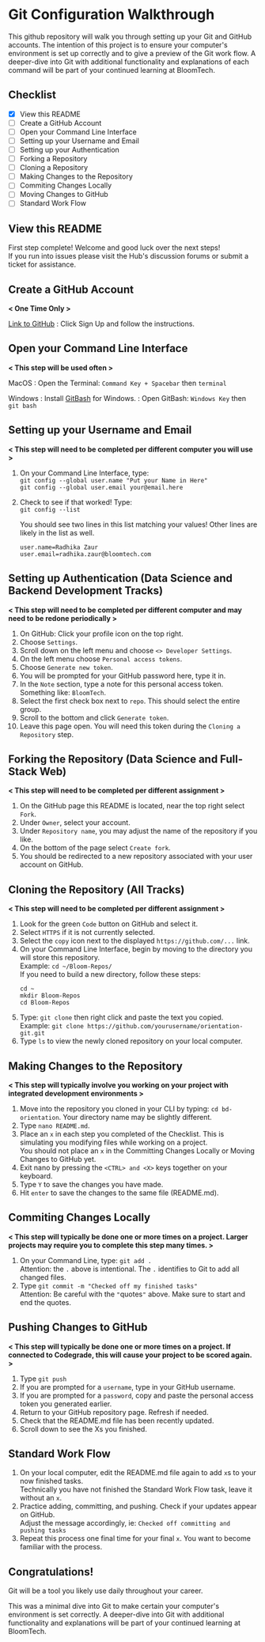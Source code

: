 # Git Configuration Walkthrough

This github repository will walk you through setting up your Git and GitHub accounts. The intention of this project is to ensure your computer's environment is set up correctly and to give a preview of the Git work flow.  A deeper-dive into Git with additional functionality and explanations of each command will be part of your continued learning at BloomTech.

## Checklist

- [x] View this README  
- [ ] Create a GitHub Account  
- [ ] Open your Command Line Interface  
- [ ] Setting up your Username and Email  
- [ ] Setting up your Authentication  
- [ ] Forking a Repository  
- [ ] Cloning a Repository  
- [ ] Making Changes to the Repository  
- [ ] Commiting Changes Locally  
- [ ] Moving Changes to GitHub   
- [ ] Standard Work Flow

## View this README
First step complete! Welcome and good luck over the next steps!  
If you run into issues please visit the Hub's discussion forums or submit a ticket for assistance.

## Create a GitHub Account
**< One Time Only >**

[Link to GitHub](https://github.com/)
: Click Sign Up and follow the instructions.

## Open your Command Line Interface
**< This step will be used often >**

MacOS
: Open the Terminal: `Command Key + Spacebar` then `terminal`

Windows
: Install [GitBash](https://git-scm.com/downloads) for Windows.
: Open GitBash: `Windows Key` then `git bash`


## Setting up your Username and Email
**< This step will need to be completed per different computer you will use >**
1. On your Command Line Interface, type:  
    `git config --global user.name "Put your Name in Here"`  
    `git config --global user.email your@email.here`

2. Check to see if that worked! Type:  
    `git config --list`
    
    You should see two lines in this list matching your values! Other lines are likely in the list as well.
    ```
    user.name=Radhika Zaur
    user.email=radhika.zaur@bloomtech.com
    ```

## Setting up Authentication (Data Science and Backend Development Tracks)
**< This step will need to be completed per different computer and may need to be redone periodically >**
1. On GitHub: Click your profile icon on the top right.
2. Choose `Settings`.
3. Scroll down on the left menu and choose `<> Developer Settings`.
4. On the left menu choose `Personal access tokens`.
5. Choose `Generate new token`.
6. You will be prompted for your GitHub password here, type it in.
7. In the `Note` section, type a note for this personal access token. Something like: `BloomTech`.
8. Select the first check box next to `repo`. This should select the entire group.
9. Scroll to the bottom and click `Generate token`.
10. Leave this page open. You will need this token during the `Cloning a Repository` step.

## Forking the Repository (Data Science and Full-Stack Web)
**< This step will need to be completed per different assignment >**
1. On the GitHub page this README is located, near the top right select `Fork`.
2. Under `Owner`, select your account.
3. Under `Repository name`, you may adjust the name of the repository if you like.
4. On the bottom of the page select `Create fork`.
5. You should be redirected to a new repository associated with your user account on GitHub.

## Cloning the Repository (All Tracks)
**< This step will need to be completed per different assignment >**
1. Look for the green `Code` button on GitHub and select it.
2. Select `HTTPS` if it is not currently selected.
3. Select the `copy` icon next to the displayed `https://github.com/...` link.
4. On your Command Line Interface, begin by moving to the directory you will store this repository.  
    Example: `cd ~/Bloom-Repos/`  
    If you need to build a new directory, follow these steps:  
    ``` 
    cd ~
    mkdir Bloom-Repos
    cd Bloom-Repos
    ```
5. Type: `git clone` then right click and paste the text you copied.  
    Example: `git clone https://github.com/yourusername/orientation-git.git`
6. Type `ls` to view the newly cloned repository on your local computer.

## Making Changes to the Repository
**< This step will typically involve you working on your project with integrated development environments >**
1. Move into the repository you cloned in your CLI by typing: `cd bd-orientation`. Your directory name may be slightly different.
2. Type `nano README.md`. 
3. Place an `x` in each step you completed of the Checklist. This is simulating you modifying files while working on a project.  
    You should not place an `x` in the Committing Changes Locally or Moving Changes to GitHub yet.
4. Exit nano by pressing the `<CTRL> and <X>` keys together on your keyboard.
5. Type `Y` to save the changes you have made.
6. Hit `enter` to save the changes to the same file (README.md).

## Commiting Changes Locally
**< This step will typically be done one or more times on a project. Larger projects may require you to complete this step many times. >**
1. On your Command Line, type: `git add .`  
    Attention: the `.` above is intentional. The `.` identifies to Git to add all changed files.
2. Type `git commit -m "Checked off my finished tasks"`  
    Attention: Be careful with the `"`quotes`"` above. Make sure to start and end the quotes.

## Pushing Changes to GitHub
**< This step will typically be done one or more times on a project. If connected to Codegrade, this will cause your project to be scored again. >**
1. Type `git push`
2. If you are prompted for a `username`, type in your GitHub username.
3. If you are prompted for a `password`, copy and paste the personal access token you generated earlier.
4. Return to your GitHub repository page. Refresh if needed.
5. Check that the README.md file has been recently updated.
6. Scroll down to see the Xs you finished.

## Standard Work Flow ##
1. On your local computer, edit the README.md file again to add `x`s to your now finished tasks.  
    Technically you have not finished the Standard Work Flow task, leave it without an `x`.
2. Practice adding, committing, and pushing. Check if your updates appear on GitHub.  
    Adjust the message accordingly, ie: `Checked off committing and pushing tasks`
3. Repeat this process one final time for your final `x`. You want to become familiar with the process.

## Congratulations! ##
Git will be a tool you likely use daily throughout your career. 

This was a minimal dive into Git to make certain your computer's environment is set correctly. A deeper-dive into Git with additional functionality and explanations will be part of your continued learning at BloomTech.


